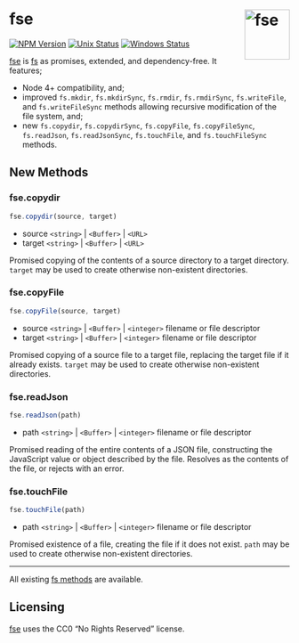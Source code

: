 # fse [<img src="https://cdn.worldvectorlogo.com/logos/nodejs-icon.svg" alt="fse" width="81" height="90" align="right">][fse]

[![NPM Version][npm-img]][npm-url]
[![Unix Status][cli-img]][cli-url]
[![Windows Status][win-img]][win-url]

[fse] is [fs] as promises, extended, and dependency-free. It features;

- Node 4+ compatibility, and;
- improved `fs.mkdir`, `fs.mkdirSync`, `fs.rmdir`, `fs.rmdirSync`,
  `fs.writeFile`, and `fs.writeFileSync` methods allowing recursive
  modification of the file system, and;
- new `fs.copydir`, `fs.copydirSync`, `fs.copyFile`, `fs.copyFileSync`,
  `fs.readJson`, `fs.readJsonSync`, `fs.touchFile`, and `fs.touchFileSync`
  methods.

## New Methods

### fse.copydir

```js
fse.copydir(source, target)
```

- source `<string>` | `<Buffer>` | `<URL>`
- target `<string>` | `<Buffer>` | `<URL>`

Promised copying of the contents of a source directory to a target directory.
`target` may be used to create otherwise non-existent directories.

### fse.copyFile

```js
fse.copyFile(source, target)
```

- source `<string>` | `<Buffer>` | `<integer>` filename or file descriptor
- target `<string>` | `<Buffer>` | `<integer>` filename or file descriptor

Promised copying of a source file to a target file, replacing the target file
if it already exists. `target` may be used to create otherwise non-existent
directories.

### fse.readJson

```js
fse.readJson(path)
```

- path `<string>` | `<Buffer>` | `<integer>` filename or file descriptor

Promised reading of the entire contents of a JSON file, constructing the
JavaScript value or object described by the file. Resolves as the contents of
the file, or rejects with an error.

### fse.touchFile

```js
fse.touchFile(path)
```

- path `<string>` | `<Buffer>` | `<integer>` filename or file descriptor

Promised existence of a file, creating the file if it does not exist. `path`
may be used to create otherwise non-existent directories.

---

All existing [fs methods] are available.

## Licensing

[fse] uses the CC0 “No Rights Reserved” license.

[fs]: https://nodejs.org/api/fs.html
[fs methods]: https://nodejs.org/api/fs.html
[fse]: https://github.com/jonathantneal/fse

[npm-url]: https://www.npmjs.com/package/fse
[npm-img]: https://img.shields.io/npm/v/fse.svg
[cli-url]: https://travis-ci.org/jonathantneal/fse
[cli-img]: https://img.shields.io/travis/jonathantneal/fse.svg
[win-url]: https://ci.appveyor.com/project/jonathantneal/fse
[win-img]: https://img.shields.io/appveyor/ci/jonathantneal/fse.svg
